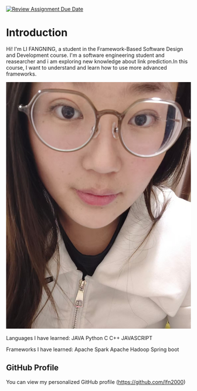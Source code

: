 [![Review Assignment Due Date](https://classroom.github.com/assets/deadline-readme-button-22041afd0340ce965d47ae6ef1cefeee28c7c493a6346c4f15d667ab976d596c.svg)](https://classroom.github.com/a/0MOLbOcH)
# Introduction
Hi! I'm LI FANGNING, a student in the Framework-Based Software Design and Development course. 
I'm a software engineering student and reasearcher and i am exploring new knowledge about link prediction.In this course, I want to understand and learn how to use more advanced frameworks.

![My Image](image.jpg)  <!-- Link to the uploaded image -->

Languages ​​I have learned:
JAVA Python C C++ JAVASCRIPT

Frameworks I have learned:
Apache Spark Apache Hadoop Spring boot

## GitHub Profile

You can view my personalized GitHub profile (https://github.com/lfn2000)

